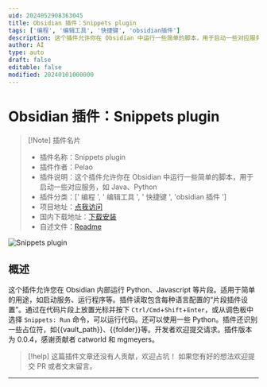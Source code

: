 ```yaml
---
uid: 2024052908363045
title: Obsidian 插件：Snippets plugin
tags: ['编程', '编辑工具', '快捷键', 'obsidian插件']
description: 这个插件允许你在 Obsidian 中运行一些简单的脚本，用于启动一些对应服务，如 Java、Python
author: AI
type: auto
draft: false
editable: false
modified: 20240101000000
---
```


# Obsidian 插件：Snippets plugin

> [!Note] 插件名片
> - 插件名称：Snippets plugin
> - 插件作者：Pelao
> - 插件说明：这个插件允许你在 Obsidian 中运行一些简单的脚本，用于启动一些对应服务，如 Java、Python
> - 插件分类：[' 编程 ', ' 编辑工具 ', ' 快捷键 ', 'obsidian 插件 ']
> - 项目地址：[点我访问](https://github.com/cristianvasquez/obsidian-snippets-plugin)
> - 国内下载地址：[下载安装](https://pkmer.cn/products/plugin/pluginMarket/?snippets)
> - 自述文件：[Readme](https://ghproxy.net/https://raw.githubusercontent.com/cristianvasquez/obsidian-snippets-plugin/master/README.md)

![Snippets plugin](https://cdn.pkmer.cn/covers/snippets.png!pkmer)

## 概述

这个插件允许您在 Obsidian 内部运行 Python、Javascript 等片段。适用于简单的用途，如启动服务、运行程序等。插件读取包含每种语言配置的“片段插件设置”。通过在代码片段上放置光标并按下 `Ctrl/Cmd`+`Shift`+`Enter`，或从调色板中选择 `Snippets: Run` 命令，可以运行代码。还可以使用一些 Python。插件还识别一些占位符，如{{vault_path}}、{{folder}}等。开发者欢迎提交请求。插件版本为 0.0.4，感谢贡献者 catworld 和 mgmeyers。

> [!help]
> 这篇插件文章还没有人贡献，欢迎占坑！
> 如果您有好的想法欢迎提交 PR 或者文末留言。

---



